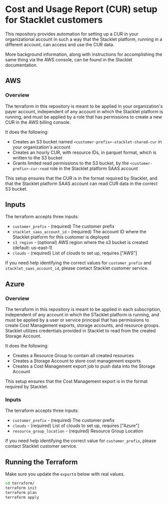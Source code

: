 # Cost and Usage Report (CUR) setup for Stacklet customers

This repository provides automation for setting up a CUR in your organizational account in such a way that the Stacklet platform, running in a different account, can access and use the CUR data.

More background information, along with instructions for accomplishing the same thing via the AWS console, can be found in the Stacklet documentation.

## AWS

### Overview

The terraform in this repository is meant to be applied in your organization's payer account, independent of any account in which the Stacklet platform is running, and must be applied by a role that has permissions to create a new CUR in the AWS billing console.

It does the following:

* Creates an S3 bucket named `<customer-prefix>-stacklet-shared-cur` in your organization's account
* Creates an hourly CUR, with resource IDs, in parquet format, which is written to the S3 bucket
* Grants limited read permissions to the S3 bucket, by the `<customer-prefix>-cur-read` role in the Stacklet platform SAAS account

This setup ensures that the CUR is in the format required by Stacklet, and that the Stacklet platform SAAS account can read CUR data in the correct S3 bucket.

## Inputs

The terraform accepts three inputs:

* `customer_prefix` - (required) The customer prefix
* `stacklet_saas_account_id` - (required) The account ID where the Stacklet platform for this customer is deployed
* `s3_region` - (optional) AWS region where the s3 bucket is created (default: us-east-1)
* `clouds` - (required) List of clouds to set up, requires ["AWS"]

If you need help identifying the correct values for `customer_prefix` and `stacklet_saas_account_id`, please contact Stacklet customer service.

## Azure

### Overview

The terraform in this repository is meant to be applied in each subscription, independent of any account in which the STacklet platform is running, and must be applied by a user or service principal that has permissions to create Cost Management exports, storage accounts, and resource groups. Stacklet utilizes credentials provided in Stacklet to read from the created Storage Account. 

It does the following:

* Creates a Resource Group to contain all created resources
* Creates a Storage Account to store cost management exports
* Creates a Cost Management export job to push data into the Storage Account

This setup ensures that the Cost Management export is in the format required by Stacklet.

### Inputs

The terraform accepts three inputs:

* `customer_prefix` - (required) The customer prefix
* `clouds` - (required) List of clouds to set up, requires ["Azure"]
* `resource_group_location` - (required) Resource Group Location

If you need help identifying the correct value for `customer_prefix`, please contact Stacklet customer service.

## Running the Terraform

Make sure you update the `export`s below with real values.

```bash
cd terraform/
terraform init
terraform plan
terraform apply
 ```
